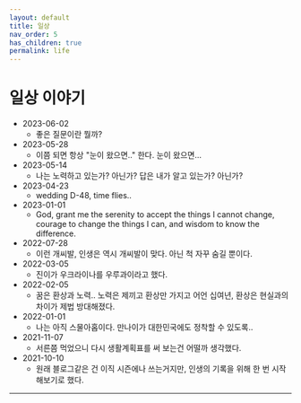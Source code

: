 ```yaml
---
layout: default
title: 일상
nav_order: 5
has_children: true
permalink: life
---
```


# 일상 이야기

- 2023-06-02
    - 좋은 질문이란 뭘까?
- 2023-05-28  
    - 이쯤 되면 항상 "눈이 왔으면.." 한다. 눈이 왔으면...  
- 2023-05-14  
    - 나는 노력하고 있는가? 아닌가? 답은 내가 알고 있는가? 아닌가?  
- 2023-04-23
    - wedding D-48, time flies..
- 2023-01-01
    - God, grant me the serenity to accept the things I cannot change, courage to change the things I can, and wisdom to know the difference.
- 2022-07-28
    - 이런 개씨발, 인생은 역시 개씨발이 맞다. 아닌 척 자꾸 숨길 뿐이다. 
- 2022-03-05
    - 진이가 우크라이나를 우루과이라고 했다.
- 2022-02-05
    - 꿈은 환상과 노력.. 노력은 제끼고 환상만 가지고 어언 십여년, 환상은 현실과의 차이가 제법 방대해졌다.
- 2022-01-01
    - 나는 아직 스물아홉이다. 만나이가 대한민국에도 정착할 수 있도록..
- 2021-11-07
    - 서른쯤 먹었으니 다시 생활계획표를 써 보는건 어떨까 생각했다.
- 2021-10-10
    - 원래 블로그같은 건 이직 시즌에나 쓰는거지만, 인생의 기록을 위해 한 번 시작해보기로 했다.

---  
